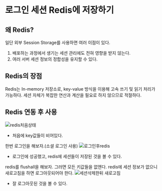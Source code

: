 # 로그인 세션 Redis에 저장하기

## 왜 Redis?
일단 외부 Session Storage를 사용하면 여러 이점이 있다.
1. 배포하는 과정에서 생기는 세션 관리에도 전혀 영향을 받지 않는다.
2. 여러 서버 세션 정보의 정합성을 유지할 수 있다.

## Redis의 장점
Redis는 In-memory 저장소로, key-value 방식을 이용해 고속 쓰기 및 읽기 처리가 가능하다.
세션 자체가 복잡한 연산과 계산을 필요로 하지 않으므로 적절하다.

## Redis 연동 후 사용
![redis처음상태](https://user-images.githubusercontent.com/79801565/234675336-285f7ea8-397e-4eda-ac3e-0e19d11cd08a.png)
- 처음에 key값들이 비어있다.

한번 로그인을 해보자.(소셜 로그인 사용)
![로그인후redis](https://user-images.githubusercontent.com/79801565/234675489-03c0a0be-faf1-4570-9609-82d08b942588.png)
- 로그인에 성공했고, redis에 세션들이 저장된 것을 볼 수 있다.

redis를 flushall을 해보자. 그러면 모든 키값들을 없앤다.
redis에 세션 정보가 없으니 새로고침을 하면 로그아웃되어야 한다.
![세션삭제한뒤 새로고침](https://user-images.githubusercontent.com/79801565/234675743-b1819a3d-bca9-4470-a435-103fe4c16a89.png)
- 잘 로그아웃된 것을 볼 수 있다.